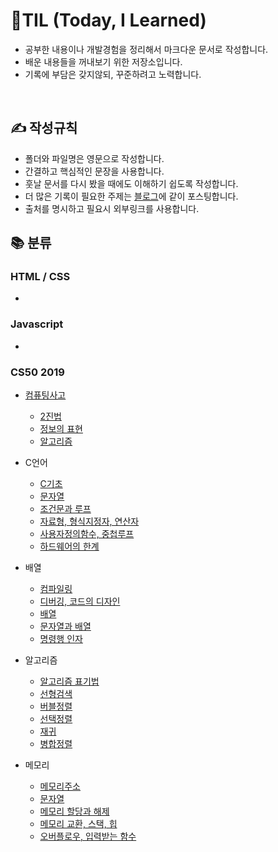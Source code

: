 # 📖TIL (Today, I Learned)

- 공부한 내용이나 개발경험을 정리해서 마크다운 문서로 작성합니다.<br>
- 배운 내용들을 꺼내보기 위한 저장소입니다.
- 기록에 부담은 갖지않되, 꾸준하려고 노력합니다.

<br>

## ✍ 작성규칙

- 폴더와 파일명은 영문으로 작성합니다.
- 간결하고 핵심적인 문장을 사용합니다.
- 훗날 문서를 다시 봤을 때에도 이해하기 쉽도록 작성합니다.
- 더 많은 기록이 필요한 주제는 <a href="https://velog.io/@leejaypower">블로그</a>에 같이 포스팅합니다.
- 출처를 명시하고 필요시 외부링크를 사용합니다.

## 📚 분류

### HTML / CSS

-

### Javascript

-

### CS50 2019

- [컴퓨팅사고](https://github.com/leejaypower/TIL/blob/main/CS50/컴퓨팅사고/컴퓨팅사고.md)
  - [2진법](<https://github.com/leejaypower/TIL/blob/main/CS50/컴퓨팅사고/binary(2진법).md>)
  - [정보의 표현](https://github.com/leejaypower/TIL/blob/main/CS50/컴퓨팅사고/정보의표현.md)
  - [알고리즘](https://github.com/leejaypower/TIL/blob/main/CS50/컴퓨팅사고/알고리즘.md)
- C언어
  - [C기초](https://github.com/leejaypower/TIL/blob/main/CS50/C언어/C기초.md)
  - [문자열](https://github.com/leejaypower/TIL/blob/main/CS50/C언어/문자열.md)
  - [조건문과 루프](https://github.com/leejaypower/TIL/blob/main/CS50/C언어/조건문과루프.md)
  - [자료형, 형식지정자, 연산자](https://github.com/leejaypower/TIL/blob/main/CS50/C언어/자료형,형식지정자,연산자.md)
  - [사용자정의함수, 중첩루프](https://github.com/leejaypower/TIL/blob/main/CS50/C언어/사용자정의함수,중첩루프.md)
  - [하드웨어의 한계](https://github.com/leejaypower/TIL/blob/main/CS50/C언어/하드웨어의한계.md)
- 배열

  - [컴파일링](https://github.com/leejaypower/TIL/blob/main/CS50/배열/컴파일링.md)
  - [디버깅, 코드의 디자인](https://github.com/leejaypower/TIL/blob/main/CS50/배열/디버깅,코드의디자인.md)
  - [배열](https://github.com/leejaypower/TIL/blob/main/CS50/배열/배열.md)
  - [문자열과 배열](https://github.com/leejaypower/TIL/blob/main/CS50/배열/문자열과배열.md)
  - [명령행 인자](https://github.com/leejaypower/TIL/blob/main/CS50/배열/명령행인자.md)

- 알고리즘
  - [알고리즘 표기법](https://github.com/leejaypower/TIL/blob/main/CS50/알고리즘/알고리즘표기법.md)
  - [선형검색](https://github.com/leejaypower/TIL/blob/main/CS50/알고리즘/선형검색.md)
  - [버블정렬](https://github.com/leejaypower/TIL/blob/main/CS50/알고리즘/버블정렬.md)
  - [선택정렬](https://github.com/leejaypower/TIL/blob/main/CS50/알고리즘/선택정렬.md)
  - [재귀](https://github.com/leejaypower/TIL/blob/main/CS50/알고리즘/재귀.md)
  - [병합정렬](https://github.com/leejaypower/TIL/blob/main/CS50/알고리즘/병합정렬.md)
- 메모리
  - [메모리주소](https://github.com/leejaypower/TIL/blob/main/CS50/메모리/메모리주소.md)
  - [문자열](https://github.com/leejaypower/TIL/blob/main/CS50/메모리/문자열.md)
  - [메모리 할당과 해제](https://github.com/leejaypower/TIL/blob/main/CS50/메모리/메모리할당과해제.md)
  - [메모리 교환, 스택, 힙](https://github.com/leejaypower/TIL/blob/main/CS50/메모리/메모리교환,스택,힙.md)
  - [오버플로우, 입력받는 함수](https://github.com/leejaypower/TIL/blob/main/CS50/메모리/오버플로우,입력받는함수.md)

